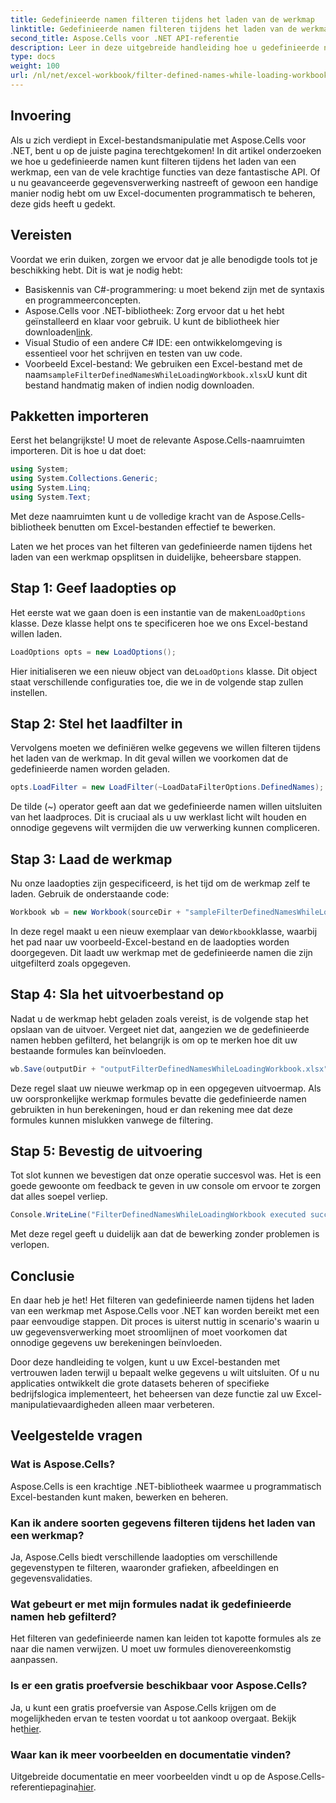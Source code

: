 ```yaml
---
title: Gedefinieerde namen filteren tijdens het laden van de werkmap
linktitle: Gedefinieerde namen filteren tijdens het laden van de werkmap
second_title: Aspose.Cells voor .NET API-referentie
description: Leer in deze uitgebreide handleiding hoe u gedefinieerde namen kunt filteren tijdens het laden van een werkmap met Aspose.Cells voor .NET.
type: docs
weight: 100
url: /nl/net/excel-workbook/filter-defined-names-while-loading-workbook/
---
```

## Invoering

Als u zich verdiept in Excel-bestandsmanipulatie met Aspose.Cells voor .NET, bent u op de juiste pagina terechtgekomen! In dit artikel onderzoeken we hoe u gedefinieerde namen kunt filteren tijdens het laden van een werkmap, een van de vele krachtige functies van deze fantastische API. Of u nu geavanceerde gegevensverwerking nastreeft of gewoon een handige manier nodig hebt om uw Excel-documenten programmatisch te beheren, deze gids heeft u gedekt.

## Vereisten

Voordat we erin duiken, zorgen we ervoor dat je alle benodigde tools tot je beschikking hebt. Dit is wat je nodig hebt:

- Basiskennis van C#-programmering: u moet bekend zijn met de syntaxis en programmeerconcepten.
-  Aspose.Cells voor .NET-bibliotheek: Zorg ervoor dat u het hebt geïnstalleerd en klaar voor gebruik. U kunt de bibliotheek hier downloaden[link](https://releases.aspose.com/cells/net/).
- Visual Studio of een andere C# IDE: een ontwikkelomgeving is essentieel voor het schrijven en testen van uw code.
-  Voorbeeld Excel-bestand: We gebruiken een Excel-bestand met de naam`sampleFilterDefinedNamesWhileLoadingWorkbook.xlsx`U kunt dit bestand handmatig maken of indien nodig downloaden.

## Pakketten importeren

Eerst het belangrijkste! U moet de relevante Aspose.Cells-naamruimten importeren. Dit is hoe u dat doet:

```csharp
using System;
using System.Collections.Generic;
using System.Linq;
using System.Text;
```

Met deze naamruimten kunt u de volledige kracht van de Aspose.Cells-bibliotheek benutten om Excel-bestanden effectief te bewerken.

Laten we het proces van het filteren van gedefinieerde namen tijdens het laden van een werkmap opsplitsen in duidelijke, beheersbare stappen.

## Stap 1: Geef laadopties op

Het eerste wat we gaan doen is een instantie van de maken`LoadOptions` klasse. Deze klasse helpt ons te specificeren hoe we ons Excel-bestand willen laden.

```csharp
LoadOptions opts = new LoadOptions();
```

 Hier initialiseren we een nieuw object van de`LoadOptions` klasse. Dit object staat verschillende configuraties toe, die we in de volgende stap zullen instellen.

## Stap 2: Stel het laadfilter in

Vervolgens moeten we definiëren welke gegevens we willen filteren tijdens het laden van de werkmap. In dit geval willen we voorkomen dat de gedefinieerde namen worden geladen.

```csharp
opts.LoadFilter = new LoadFilter(~LoadDataFilterOptions.DefinedNames);
```

De tilde (~) operator geeft aan dat we gedefinieerde namen willen uitsluiten van het laadproces. Dit is cruciaal als u uw werklast licht wilt houden en onnodige gegevens wilt vermijden die uw verwerking kunnen compliceren.

## Stap 3: Laad de werkmap

Nu onze laadopties zijn gespecificeerd, is het tijd om de werkmap zelf te laden. Gebruik de onderstaande code:

```csharp
Workbook wb = new Workbook(sourceDir + "sampleFilterDefinedNamesWhileLoadingWorkbook.xlsx", opts);
```

 In deze regel maakt u een nieuw exemplaar van de`Workbook`klasse, waarbij het pad naar uw voorbeeld-Excel-bestand en de laadopties worden doorgegeven. Dit laadt uw werkmap met de gedefinieerde namen die zijn uitgefilterd zoals opgegeven.

## Stap 4: Sla het uitvoerbestand op

Nadat u de werkmap hebt geladen zoals vereist, is de volgende stap het opslaan van de uitvoer. Vergeet niet dat, aangezien we de gedefinieerde namen hebben gefilterd, het belangrijk is om op te merken hoe dit uw bestaande formules kan beïnvloeden.

```csharp
wb.Save(outputDir + "outputFilterDefinedNamesWhileLoadingWorkbook.xlsx");
```

Deze regel slaat uw nieuwe werkmap op in een opgegeven uitvoermap. Als uw oorspronkelijke werkmap formules bevatte die gedefinieerde namen gebruikten in hun berekeningen, houd er dan rekening mee dat deze formules kunnen mislukken vanwege de filtering.

## Stap 5: Bevestig de uitvoering

Tot slot kunnen we bevestigen dat onze operatie succesvol was. Het is een goede gewoonte om feedback te geven in uw console om ervoor te zorgen dat alles soepel verliep.

```csharp
Console.WriteLine("FilterDefinedNamesWhileLoadingWorkbook executed successfully.");
```

Met deze regel geeft u duidelijk aan dat de bewerking zonder problemen is verlopen.

## Conclusie

En daar heb je het! Het filteren van gedefinieerde namen tijdens het laden van een werkmap met Aspose.Cells voor .NET kan worden bereikt met een paar eenvoudige stappen. Dit proces is uiterst nuttig in scenario's waarin u uw gegevensverwerking moet stroomlijnen of moet voorkomen dat onnodige gegevens uw berekeningen beïnvloeden.

Door deze handleiding te volgen, kunt u uw Excel-bestanden met vertrouwen laden terwijl u bepaalt welke gegevens u wilt uitsluiten. Of u nu applicaties ontwikkelt die grote datasets beheren of specifieke bedrijfslogica implementeert, het beheersen van deze functie zal uw Excel-manipulatievaardigheden alleen maar verbeteren.

## Veelgestelde vragen

### Wat is Aspose.Cells?
Aspose.Cells is een krachtige .NET-bibliotheek waarmee u programmatisch Excel-bestanden kunt maken, bewerken en beheren.

### Kan ik andere soorten gegevens filteren tijdens het laden van een werkmap?
Ja, Aspose.Cells biedt verschillende laadopties om verschillende gegevenstypen te filteren, waaronder grafieken, afbeeldingen en gegevensvalidaties.

### Wat gebeurt er met mijn formules nadat ik gedefinieerde namen heb gefilterd?
Het filteren van gedefinieerde namen kan leiden tot kapotte formules als ze naar die namen verwijzen. U moet uw formules dienovereenkomstig aanpassen.

### Is er een gratis proefversie beschikbaar voor Aspose.Cells?
 Ja, u kunt een gratis proefversie van Aspose.Cells krijgen om de mogelijkheden ervan te testen voordat u tot aankoop overgaat. Bekijk het[hier](https://releases.aspose.com/).

### Waar kan ik meer voorbeelden en documentatie vinden?
 Uitgebreide documentatie en meer voorbeelden vindt u op de Aspose.Cells-referentiepagina[hier](https://reference.aspose.com/cells/net/).